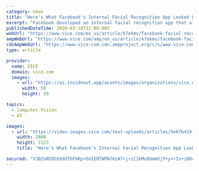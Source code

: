 ```yaml
---
category: news
title: "Here's What Facebook's Internal Facial Recognition App Looked Like"
excerpt: "Facebook developed an internal facial recognition app that allowed users to scan peoples' faces and identify them. Images obtained by Motherboard now show what that app looked like. Business Insider first reported the existence of Facebook's facial recognition app in November last year. The app, made between 2015 and 2016, was available to ..."
publishedDateTime: 2020-03-18T12:00:00Z
webUrl: "https://www.vice.com/en_us/article/k7ekmv/facebook-facial-recognition-app"
ampWebUrl: "https://www.vice.com/amp/en_us/article/k7ekmv/facebook-facial-recognition-app"
cdnAmpWebUrl: "https://www-vice-com.cdn.ampproject.org/c/s/www.vice.com/amp/en_us/article/k7ekmv/facebook-facial-recognition-app"
type: article

provider:
  name: VICE
  domain: vice.com
  images:
    - url: "https://ai.insideout.app/assets/images/organizations/vice.com-50x50.jpg"
      width: 50
      height: 50

topics:
  - Computer Vision
  - AI

images:
  - url: "https://video-images.vice.com/test-uploads/articles/5e6fb419fce7bf009dc0fe79/lede/1584379361591-facebook-app-logo.jpeg?crop=1xw:0.8432xh;0xw,0xh"
    width: 2000
    height: 1123
    title: "Here's What Facebook's Internal Facial Recognition App Looked Like"

secured: "VJDZoNYDGXXdOThPXKp+OoIEBTWPN76zA7+j+iC1hMuDUmmVjP+y+rIx+iBO4O4ZyNPCII3LC7yzw0G38QK2WW/L6xKfnHa8W661VDKbdpyX0iQYAXrjABHn/eC/5okozcVYV3ysBX1ojQasUgeu+dW4JihZt6mLy1VZIqp8CROGoOXV3Wcwmbh8QfLaiF0SNwoRrMtCeTXS7nA4zXfhB5LCyJsVTVkPkbD96TjVJP6bLcQJ3bZyYwow9tXVSr9O0amM8F8LkvNx6cUX2J0G9sXgiqL1YvFA47MvV/R9piIlsd97HQUG3eakc1G6rkRS;5sz+qny/V7BdKG+ZrMkhpQ=="
---
```


